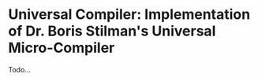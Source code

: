 Universal Compiler: 
Implementation of Dr. Boris Stilman's Universal Micro-Compiler
==============================================================

Todo...
